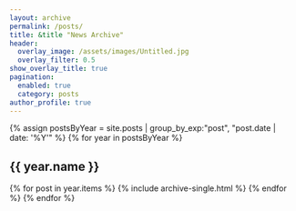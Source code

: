 ```yaml
---
layout: archive
permalink: /posts/
title: &title "News Archive"
header:
  overlay_image: /assets/images/Untitled.jpg
  overlay_filter: 0.5
show_overlay_title: true
pagination:
  enabled: true
  category: posts
author_profile: true  
---
```

{% assign postsByYear = site.posts | group_by_exp:"post", "post.date | date: '%Y'"  %}
{% for year in postsByYear %}
  <h2 id="{{ year.name | slugify }}" class="archive__subtitle">{{ year.name }}</h2>
  {% for post in year.items %}
    {% include archive-single.html %}
  {% endfor %}
{% endfor %}
